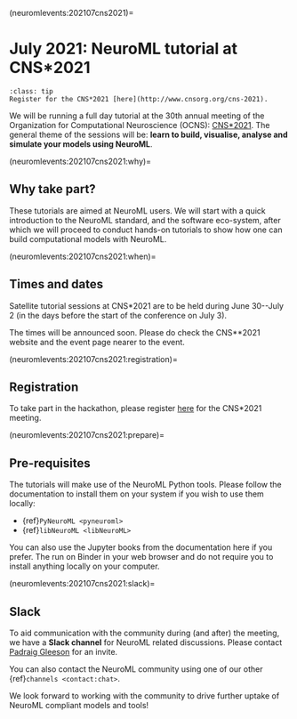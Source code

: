 (neuromlevents:202107cns2021)=
# July 2021: NeuroML tutorial at CNS*2021

```{admonition} Register for the 30th Annual meeting of the Organization for Computational Neurosciences (OCNS).
:class: tip
Register for the CNS*2021 [here](http://www.cnsorg.org/cns-2021).
```

We will be running a full day tutorial at the 30th annual meeting of the Organization for Computational Neuroscience (OCNS): [CNS*2021](https://www.cnsorg.org/cns-2021).
The general theme of the sessions will be: **learn to build, visualise, analyse and simulate your models using NeuroML**.

(neuromlevents:202107cns2021:why)=
## Why take part?

These tutorials are aimed at NeuroML users.
We will start with a quick introduction to the NeuroML standard, and the software eco-system, after which we will proceed to conduct hands-on tutorials to show how one can build computational models with NeuroML.

(neuromlevents:202107cns2021:when)=
## Times and dates

Satellite tutorial sessions at CNS\*2021 are to be held during June 30--July 2
(in the days before the start of the conference on July 3).

The times will be announced soon.
Please do check the CNS\**2021 website and the event page nearer to the event.

(neuromlevents:202107cns2021:registration)=
## Registration

To take part in the hackathon, please register [here](https://www.cnsorg.org/cns-2021) for the CNS*2021 meeting.

(neuromlevents:202107cns2021:prepare)=
## Pre-requisites

The tutorials will make use of the NeuroML Python tools.
Please follow the documentation to install them on your system if you wish to use them locally:

- {ref}`PyNeuroML <pyneuroml>`
- {ref}`libNeuroML <libNeuroML>`

You can also use the Jupyter books from the documentation here if you prefer.
The run on Binder in your web browser and do not require you to install anything locally on your computer.


(neuromlevents:202107cns2021:slack)=
## Slack

To aid communication with the community during (and after) the meeting, we have a **Slack channel** for NeuroML related discussions.
Please contact [Padraig Gleeson](mailto:p_DOT_gleeson_AT_ucl.ac.uk) for an invite.

You can also contact the NeuroML community using one of our other {ref}`channels <contact:chat>`.

We look forward to working with the community to drive further uptake of NeuroML compliant models and tools!
